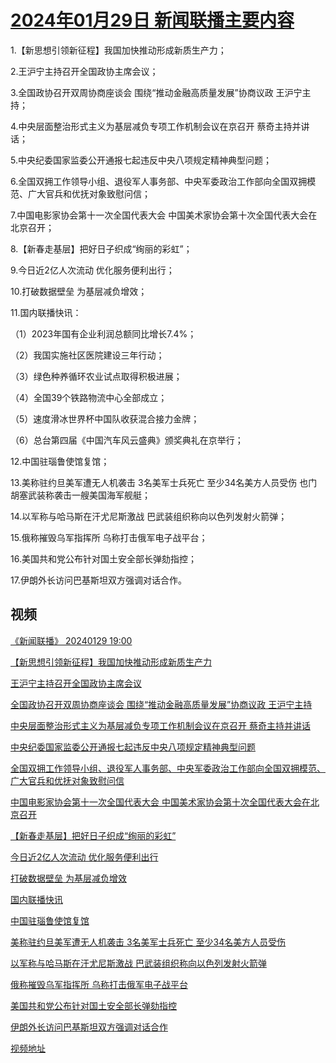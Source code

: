 # [2024年01月29日 新闻联播主要内容](https://tv.cctv.com/lm/xwlb/day/20240129.shtml)

1.【新思想引领新征程】我国加快推动形成新质生产力；

2.王沪宁主持召开全国政协主席会议；

3.全国政协召开双周协商座谈会 围绕“推动金融高质量发展”协商议政 王沪宁主持；

4.中央层面整治形式主义为基层减负专项工作机制会议在京召开 蔡奇主持并讲话；

5.中央纪委国家监委公开通报七起违反中央八项规定精神典型问题；

6.全国双拥工作领导小组、退役军人事务部、中央军委政治工作部向全国双拥模范、广大官兵和优抚对象致慰问信；

7.中国电影家协会第十一次全国代表大会 中国美术家协会第十次全国代表大会在北京召开；

8.【新春走基层】把好日子织成“绚丽的彩虹”；

9.今日近2亿人次流动 优化服务便利出行；

10.打破数据壁垒 为基层减负增效；

11.国内联播快讯：

（1）2023年国有企业利润总额同比增长7.4%；

（2）我国实施社区医院建设三年行动；

（3）绿色种养循环农业试点取得积极进展；

（4）全国39个铁路物流中心全部成立；

（5）速度滑冰世界杯中国队收获混合接力金牌；

（6）总台第四届《中国汽车风云盛典》颁奖典礼在京举行；

12.中国驻瑙鲁使馆复馆；

13.美称驻约旦美军遭无人机袭击 3名美军士兵死亡 至少34名美方人员受伤 也门胡塞武装称袭击一艘美国海军舰艇；

14.以军称与哈马斯在汗尤尼斯激战 巴武装组织称向以色列发射火箭弹；

15.俄称摧毁乌军指挥所 乌称打击俄军电子战平台；

16.美国共和党公布针对国土安全部长弹劾指控；

17.伊朗外长访问巴基斯坦双方强调对话合作。

## 视频

[《新闻联播》 20240129 19:00](https://tv.cctv.com/2024/01/29/VIDEo0g2vv7Mvfb2ZgvaNQJH240129.shtml)

[【新思想引领新征程】我国加快推动形成新质生产力](https://tv.cctv.com/2024/01/29/VIDEdDE7MillemmDfBNIo6yz240129.shtml)

[王沪宁主持召开全国政协主席会议](https://tv.cctv.com/2024/01/29/VIDEmjguaFqSJb2d5TTjiJb0240129.shtml)

[全国政协召开双周协商座谈会 围绕“推动金融高质量发展”协商议政 王沪宁主持](https://tv.cctv.com/2024/01/29/VIDEfqu1cpiOvgFSpoUJFsC4240129.shtml)

[中央层面整治形式主义为基层减负专项工作机制会议在京召开 蔡奇主持并讲话](https://tv.cctv.com/2024/01/29/VIDEsm4Q8gDcJYBLot9HpUOK240129.shtml)

[中央纪委国家监委公开通报七起违反中央八项规定精神典型问题](https://tv.cctv.com/2024/01/29/VIDE5lNebSvmR7cfD7fx6197240129.shtml)

[全国双拥工作领导小组、退役军人事务部、中央军委政治工作部向全国双拥模范、广大官兵和优抚对象致慰问信](https://tv.cctv.com/2024/01/29/VIDEUZfBK16UxxykGEZgswx3240129.shtml)

[中国电影家协会第十一次全国代表大会 中国美术家协会第十次全国代表大会在北京召开](https://tv.cctv.com/2024/01/29/VIDEjqRt3lb4r2Hq7k5BmKbs240129.shtml)

[【新春走基层】把好日子织成“绚丽的彩虹”](https://tv.cctv.com/2024/01/29/VIDEr5LHgGxAWAmlzyEHVA0B240129.shtml)

[今日近2亿人次流动 优化服务便利出行](https://tv.cctv.com/2024/01/29/VIDEtxgFOIJx1q2qArnWMejp240129.shtml)

[打破数据壁垒 为基层减负增效](https://tv.cctv.com/2024/01/29/VIDEIXFrv6HEboXw9QvF3BCo240129.shtml)

[国内联播快讯](https://tv.cctv.com/2024/01/29/VIDEqX5Pwesp4PeS2fMh7dzV240129.shtml)

[中国驻瑙鲁使馆复馆](https://tv.cctv.com/2024/01/29/VIDEQgbpj0M5HT3JWgz3JdEH240129.shtml)

[美称驻约旦美军遭无人机袭击 3名美军士兵死亡 至少34名美方人员受伤](https://tv.cctv.com/2024/01/29/VIDEDNlFFHIJL3WkIZGt6dDG240129.shtml)

[以军称与哈马斯在汗尤尼斯激战 巴武装组织称向以色列发射火箭弹](https://tv.cctv.com/2024/01/29/VIDEyhytb7w8iCVGvX939iCQ240129.shtml)

[俄称摧毁乌军指挥所 乌称打击俄军电子战平台](https://tv.cctv.com/2024/01/29/VIDEzLlSyZSul9mcK8Kq6dQl240129.shtml)

[美国共和党公布针对国土安全部长弹劾指控](https://tv.cctv.com/2024/01/29/VIDEf5fsyySUVYyMC7WkPVSO240129.shtml)

[伊朗外长访问巴基斯坦双方强调对话合作](https://tv.cctv.com/2024/01/29/VIDEtCz88ZHadYBSaBXEF8LA240129.shtml)

[视频地址](https://tv.cctv.com/lm/xwlb/day/20240129.shtml) 

